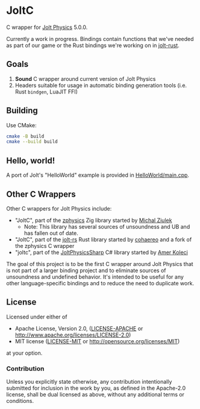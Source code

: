 # JoltC
C wrapper for [Jolt Physics](https://github.com/jrouwe/JoltPhysics) 5.0.0.

Currently a work in progress. Bindings contain functions that we've needed as part of our game or the Rust bindings we're working on in [jolt-rust](https://github.com/SecondHalfGames/jolt-rust).

## Goals
1. **Sound** C wrapper around current version of Jolt Physics
2. Headers suitable for usage in automatic binding generation tools (i.e. Rust `bindgen`, LuaJIT FFI)

## Building
Use CMake:

```bash
cmake -B build
cmake --build build
```

## Hello, world!
A port of Jolt's "HelloWorld" example is provided in [HelloWorld/main.cpp](HelloWorld/main.cpp).

## Other C Wrappers
Other C wrappers for Jolt Physics include:
- "JoltC", part of the [zphysics] Zig library started by [Michal Ziulek][michal-ziulek]
	- Note: This library has several sources of unsoundness and UB and has fallen out of date.
- "JoltC", part of the [jolt-rs] Rust library started by [cohaereo] and a fork of the zphysics C wrapper
- "joltc", part of the [JoltPhysicsSharp] C# library started by [Amer Koleci][amerkoleci]

The goal of this project is to be the first C wrapper around Jolt Physics that is not part of a larger binding project and to eliminate sources of unsoundness and undefined behavior. It's intended to be useful for any other language-specific bindings and to reduce the need to duplicate work.

## License
Licensed under either of

* Apache License, Version 2.0, ([LICENSE-APACHE](LICENSE-APACHE) or http://www.apache.org/licenses/LICENSE-2.0)
* MIT license ([LICENSE-MIT](LICENSE-MIT) or http://opensource.org/licenses/MIT)

at your option.

### Contribution
Unless you explicitly state otherwise, any contribution intentionally submitted for inclusion in the work by you, as defined in the Apache-2.0 license, shall be dual licensed as above, without any additional terms or conditions.

[zphysics]: https://github.com/zig-gamedev/zig-gamedev/tree/main/libs/zphysics
[jolt-rs]: https://github.com/cohaereo/jolt-rs
[JoltPhysicsSharp]: https://github.com/amerkoleci/JoltPhysicsSharp
[michal-ziulek]: https://github.com/michal-z
[amerkoleci]: https://github.com/amerkoleci
[cohaereo]: https://github.com/cohaereo